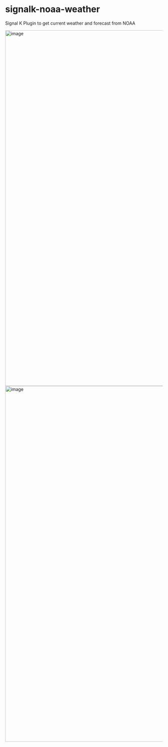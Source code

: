 # signalk-noaa-weather
Signal K Plugin to get current weather and forecast from NOAA


<img width="1133" alt="image" src="https://user-images.githubusercontent.com/7853683/100914610-4b249600-34a1-11eb-9cee-7e4edbedf55e.png">

<img width="1133" alt="image" src="https://user-images.githubusercontent.com/7853683/100914985-c8e8a180-34a1-11eb-8b6e-4efc158848ac.png">
